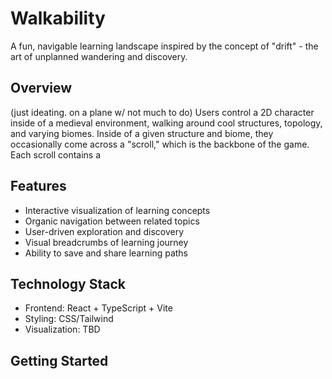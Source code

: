 # Walkability

A fun, navigable learning landscape inspired by the concept of "drift" - the art of unplanned wandering and discovery.

## Overview
(just ideating. on a plane w/ not much to do)
Users control a 2D character inside of a medieval environment, walking around cool structures, topology, and varying biomes. Inside of a given structure and biome, they occasionally come across a "scroll," which is the backbone of the game. Each scroll contains a 

## Features

- Interactive visualization of learning concepts
- Organic navigation between related topics
- User-driven exploration and discovery
- Visual breadcrumbs of learning journey
- Ability to save and share learning paths

## Technology Stack

- Frontend: React + TypeScript + Vite
- Styling: CSS/Tailwind
- Visualization: TBD

## Getting Started

